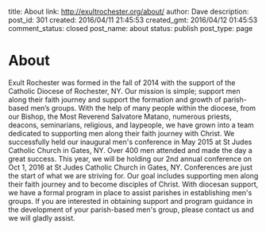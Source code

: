 title: About
link: http://exultrochester.org/about/
author: Dave
description: 
post_id: 301
created: 2016/04/11 21:45:53
created_gmt: 2016/04/12 01:45:53
comment_status: closed
post_name: about
status: publish
post_type: page

# About

Exult Rochester was formed in the fall of 2014 with the support of the Catholic Diocese of Rochester, NY. Our mission is simple; support men along their faith journey and support the formation and growth of parish-based men’s groups. With the help of many people within the diocese, from our Bishop, the Most Reverend Salvatore Matano, numerous priests, deacons, seminarians, religious, and laypeople, we have grown into a team dedicated to supporting men along their faith journey with Christ. We successfully held our inaugural men's conference in May 2015 at St Judes Catholic Church in Gates, NY. Over 400 men attended and made the day a great success. This year, we will be holding our 2nd annual conference on Oct 1, 2016 at St Judes Catholic Church in Gates, NY. Conferences are just the start of what we are striving for. Our goal includes supporting men along their faith journey and to become disciples of Christ. With diocesan support, we have a formal program in place to assist parishes in establishing men's groups. If you are interested in obtaining support and program guidance in the development of your parish-based men's group, please contact us and we will gladly assist.